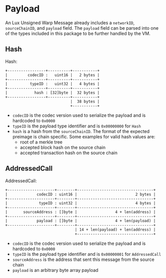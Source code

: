# Payload

An Lux Unsigned Warp Message already includes a `networkID`, `sourceChainID`, and `payload` field. The `payload` field can be parsed into one of the types included in this package to be further handled by the VM.

## Hash

Hash:
```
+-----------------+----------+-----------+
|         codecID :   uint16 |   2 bytes |
+-----------------+----------+-----------+
|          typeID :   uint32 |   4 bytes |
+-----------------+----------+-----------+
|            hash : [32]byte |  32 bytes |
+-----------------+----------+-----------+
                             |  38 bytes |
                             +-----------+
```

- `codecID` is the codec version used to serialize the payload and is hardcoded to `0x0000`
- `typeID` is the payload type identifier and is `0x00000000` for `Hash`
- `hash` is a hash from the `sourceChainID`. The format of the expected preimage is chain specific. Some examples for valid hash values are:
  - root of a merkle tree
  - accepted block hash on the source chain
  - accepted transaction hash on the source chain

## AddressedCall

AddressedCall:
```
+---------------------+--------+----------------------------------+
|             codecID : uint16 |                          2 bytes |
+---------------------+--------+----------------------------------+
|              typeID : uint32 |                          4 bytes |
+---------------------+--------+----------------------------------+
|       sourceAddress : []byte |                 4 + len(address) |
+---------------------+--------+----------------------------------+
|             payload : []byte |                 4 + len(payload) |
+---------------------+--------+----------------------------------+
                               | 14 + len(payload) + len(address) |
                               +----------------------------------+
```

- `codecID` is the codec version used to serialize the payload and is hardcoded to `0x0000`
- `typeID` is the payload type identifier and is `0x00000001` for `AddressedCall`
- `sourceAddress` is the address that sent this message from the source chain
- `payload` is an arbitrary byte array payload
